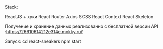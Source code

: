 Stack:

ReactJS + хуки
React Router
Axios
SCSS
React Context
React Skeleton

Получение и хранение данных реализованно с бесплатной версии API :https://26610614212e314e.mokky.ru/

Запуск:
cd react-sneakers
npm start
